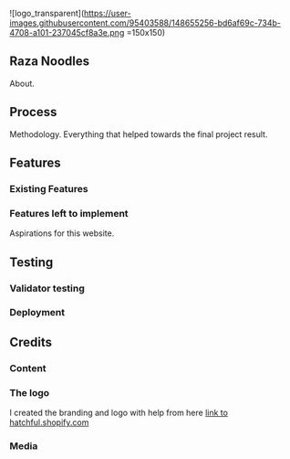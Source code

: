 ![logo_transparent](https://user-images.githubusercontent.com/95403588/148655256-bd6af69c-734b-4708-a101-237045cf8a3e.png =150x150)

## Raza Noodles
About.


## Process
Methodology. Everything that helped towards the final project result.

## Features
### Existing Features


### Features left to implement
Aspirations for this website.


## Testing
### Validator testing


### Deployment

## Credits

### Content
### The logo

I created the branding and logo with help from here [link to hatchful.shopify.com](https://hatchful.shopify.com/)

### Media


